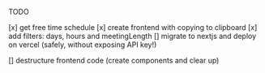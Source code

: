 TODO

[x] get free time schedule
[x] create frontend with copying to clipboard
[x] add filters: days, hours and meetingLength
[] migrate to nextjs and deploy on vercel (safely, without exposing API key!)

[] destructure frontend code (create components and clear up)